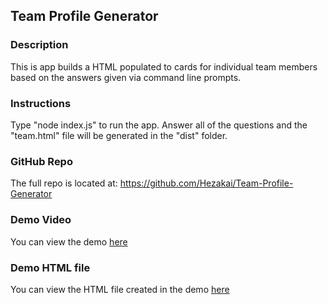 ## Team Profile Generator


### Description
This is app builds a HTML populated to cards for individual team members based on the answers given via command line prompts.

### Instructions
Type "node index.js" to run the app.  Answer all of the questions and the "team.html" file will be generated in the "dist" folder.


### GitHub Repo
The full repo is located at: https://github.com/Hezakai/Team-Profile-Generator

### Demo Video
You can view the demo [here](https://drive.google.com/file/d/13sOKLwti2vx2yHhps-nA6Hj-8LjIsWJt/view)

### Demo HTML file
You can view the HTML file created in the demo [here](./dist/team.html)
